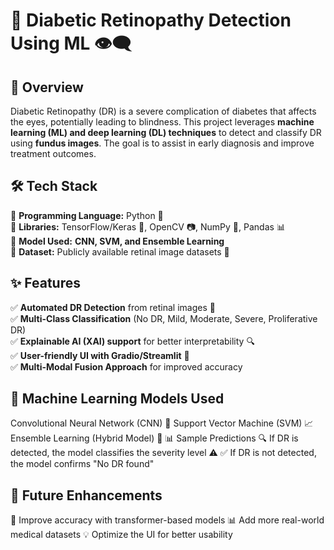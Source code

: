 # 🏥 Diabetic Retinopathy Detection Using ML 👁️‍🗨️

## 📌 Overview  
Diabetic Retinopathy (DR) is a severe complication of diabetes that affects the eyes, potentially leading to blindness. This project leverages **machine learning (ML) and deep learning (DL) techniques** to detect and classify DR using **fundus images**. The goal is to assist in early diagnosis and improve treatment outcomes.

## 🛠 Tech Stack  
🔹 **Programming Language:** Python 🐍  
🔹 **Libraries:** TensorFlow/Keras 🔬, OpenCV 📷, NumPy 🔢, Pandas 📊  
🔹 **Model Used:** **CNN, SVM, and Ensemble Learning**  
🔹 **Dataset:** Publicly available retinal image datasets 📂  

## ✨ Features  
✅ **Automated DR Detection** from retinal images 👀  
✅ **Multi-Class Classification** (No DR, Mild, Moderate, Severe, Proliferative DR)  
✅ **Explainable AI (XAI) support** for better interpretability 🔍  
✅ **User-friendly UI with Gradio/Streamlit** 🎨  
✅ **Multi-Modal Fusion Approach** for improved accuracy  

## 🧠 Machine Learning Models Used
Convolutional Neural Network (CNN) 🧠
Support Vector Machine (SVM) 📈
Ensemble Learning (Hybrid Model) 🤖
📊 Sample Predictions
🔍 If DR is detected, the model classifies the severity level ⚠️
✅ If DR is not detected, the model confirms "No DR found"

## 📌 Future Enhancements
🚀 Improve accuracy with transformer-based models
📊 Add more real-world medical datasets
💡 Optimize the UI for better usability


